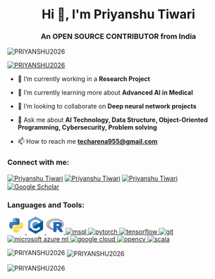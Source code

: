 <h1 align="center">Hi 👋, I'm Priyanshu Tiwari</h1>
<h3 align="center">An OPEN SOURCE CONTRIBUTOR from India</h3>

<p align="left"> <img src="https://komarev.com/ghpvc/?username=PRIYANSHU2026&label=Profile%20views&color=0e75b6&style=flat" alt="PRIYANSHU2026" /> </p> 

<p align="left"> <a href="https://github.com/ryo-ma/github-profile-trophy"><img src="https://github-profile-trophy.vercel.app/?username=PRIYANSHU2026" alt="PRIYANSHU2026" /></a> </p>

- 🔭 I’m currently working in a **Research Project**

- 🌱 I’m currently learning more about **Advanced AI in Medical**

- 👯 I’m looking to collaborate on **Deep neural network projects**

- 💬 Ask me about **AI Technology, Data Structure, Object-Oriented Programming, Cybersecurity, Problem solving**

- 📫 How to reach me **techarena955@gmail.com**

<h3 align="left">Connect with me:</h3>
<p align="left">
<a href="https://linkedin.com/in/PRIYANSHU2026" target="blank"><img align="center" src="https://raw.githubusercontent.com/rahuldkjain/github-profile-readme-generator/master/src/images/icons/Social/linked-in-alt.svg" alt="Priyanshu Tiwari" height="30" width="40" /></a>
<a href="https://instagram.com/PRIYANSHU2026" target="blank"><img align="center" src="https://raw.githubusercontent.com/rahuldkjain/github-profile-readme-generator/master/src/images/icons/Social/instagram.svg" alt="Priyanshu Tiwari" height="30" width="40" /></a>
<a href="https://facebook.com/PRIYANSHU2026" target="blank"><img align="center" src="https://raw.githubusercontent.com/rahuldkjain/github-profile-readme-generator/master/src/images/icons/Social/facebook.svg" alt="Priyanshu Tiwari" height="30" width="40" /></a>
<a href="https://scholar.google.com/citations?user=PRIYANSHU2026" target="blank"><img align="center" src="https://upload.wikimedia.org/wikipedia/commons/6/6b/Google_Scholar_logo.svg" alt="Google Scholar" height="30" width="40" /></a>
</p>

<h3 align="left">Languages and Tools:</h3>
<p align="left"> 
  <a href="https://www.python.org" target="_blank" rel="noreferrer"> 
    <img src="https://raw.githubusercontent.com/devicons/devicon/master/icons/python/python-original.svg" alt="python" width="40" height="40"/> 
  </a> 
  <a href="https://www.cprogramming.com/" target="_blank" rel="noreferrer"> 
    <img src="https://raw.githubusercontent.com/devicons/devicon/master/icons/c/c-original.svg" alt="c" width="40" height="40"/> 
  </a> 
  <a href="https://www.r-project.org/" target="_blank" rel="noreferrer"> 
    <img src="https://raw.githubusercontent.com/devicons/devicon/master/icons/r/r-original.svg" alt="r" width="40" height="40"/> 
  </a> 
  <a href="https://www.microsoft.com/en-us/sql-server" target="_blank" rel="noreferrer"> 
    <img src="https://www.svgrepo.com/show/303229/microsoft-sql-server-logo.svg" alt="msql" width="40" height="40"/> 
  </a> 
  <a href="https://pytorch.org/" target="_blank" rel="noreferrer"> 
    <img src="https://www.vectorlogo.zone/logos/pytorch/pytorch-icon.svg" alt="pytorch" width="40" height="40"/> 
  </a> 
  <a href="https://www.tensorflow.org/" target="_blank" rel="noreferrer"> 
    <img src="https://www.vectorlogo.zone/logos/tensorflow/tensorflow-icon.svg" alt="tensorflow" width="40" height="40"/> 
  </a> 
  <a href="https://git-scm.com/" target="_blank" rel="noreferrer"> 
    <img src="https://www.vectorlogo.zone/logos/git-scm/git-scm-icon.svg" alt="git" width="40" height="40"/> 
  </a> 
  <a href="https://azure.microsoft.com/en-us/services/machine-learning/" target="_blank" rel="noreferrer"> 
    <img src="https://www.vectorlogo.zone/logos/microsoft_azure/microsoft_azure-icon.svg" alt="microsoft azure ml" width="40" height="40"/> 
  </a> 
  <a href="https://cloud.google.com/" target="_blank" rel="noreferrer"> 
    <img src="https://www.vectorlogo.zone/logos/google_cloud/google_cloud-icon.svg" alt="google cloud" width="40" height="40"/> 
  </a>
  <a href="https://opencv.org/" target="_blank" rel="noreferrer"> 
    <img src="https://www.vectorlogo.zone/logos/opencv/opencv-icon.svg" alt="opencv" width="40" height="40"/> 
  </a>
  <a href="https://www.scala-lang.org/" target="_blank" rel="noreferrer"> 
    <img src="https://www.vectorlogo.zone/logos/scala-lang/scala-lang-icon.svg" alt="scala" width="40" height="40"/> 
  </a>
</p>

<p><img align="left" src="https://github-readme-stats.vercel.app/api/top-langs?username=PRIYANSHU2026&show_icons=true&locale=en&layout=compact" alt="PRIYANSHU2026" /></p>

<p>&nbsp;<img align="center" src="https://github-readme-stats.vercel.app/api?username=PRIYANSHU2026&show_icons=true&locale=en" alt="PRIYANSHU2026" /></p>

<p><img align="center" src="https://github-readme-streak-stats.herokuapp.com/?user=PRIYANSHU2026&" alt="PRIYANSHU2026" /></p>
